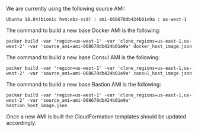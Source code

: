 We are currently using the following source AMI:

    Ubuntu 18.04(bionic hvm:ebs-ssd) : ami-068670db424b01e9a : us-west-1

The command to build a new base Docker AMI is the following:

    packer build -var 'region=us-west-1' -var 'clone_regions=us-east-1,us-west-2' -var 'source_ami=ami-068670db424b01e9a' docker_host_image.json

The command to build a new base Consul AMI is the following:

    packer build -var 'region=us-west-1' -var 'clone_regions=us-east-1,us-west-2' -var 'source_ami=ami-068670db424b01e9a' consul_host_image.json
    
The command to build a new base Bastion AMI is the following:

    packer build -var 'region=us-west-1' -var 'clone_regions=us-east-1,us-west-2' -var 'source_ami=ami-068670db424b01e9a' bastion_host_image.json    

Once a new AMI is built the CloudFormation templates should be updated accordingly.

